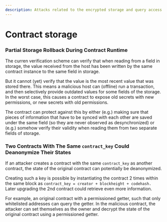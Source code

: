 ```yaml
---
description: Attacks related to the encrypted storage and query access to a contract
---
```


# Contract storage

### Partial Storage Rollback During Contract Runtime <a href="#partial-storage-rollback-during-contract-runtime" id="partial-storage-rollback-during-contract-runtime"></a>

The curren verification scheme can verify that when reading from a field in storage, the value received from the host has been written by the same contract instance to the same field in storage.

But it cannot (yet) verify that the value is the most recent value that was stored there. This means a malicious host can (offline) run a transaction, and then selectively provide outdated values for some fields of the storage. In the worst case, this causes a contract to expose old secrets with new permissions, or new secrets with old permissions.

The contract can protect against this by either (e.g.) making sure that pieces of information that have to be synced with each other are saved under the same field (so they are never observed as desynchronized) or (e.g.) somehow verify their validity when reading them from two separate fields of storage.

### Two Contracts With The Same `contract_key` Could Deanonymize Their States <a href="#two-contracts-with-the-same-contract-key-could-deanonymize-each-other-s-states" id="two-contracts-with-the-same-contract-key-could-deanonymize-each-other-s-states"></a>

If an attacker creates a contract with the same `contract_key` as another contract, the state of the original contract can potentially be deanonymized.

Creating such a key is possible by instantiating the contract 2 times within the same block as `contract_key = creator + blockheight + codehash.` Later upgrading the 2nd contract could retrieve even more information.

For example, an original contract with a permissioned getter, such that only whitelisted addresses can query the getter. In the malicious contract, the attacker can set themselves as the owner and decrypt the state of the original contract using a permissioned getter.
